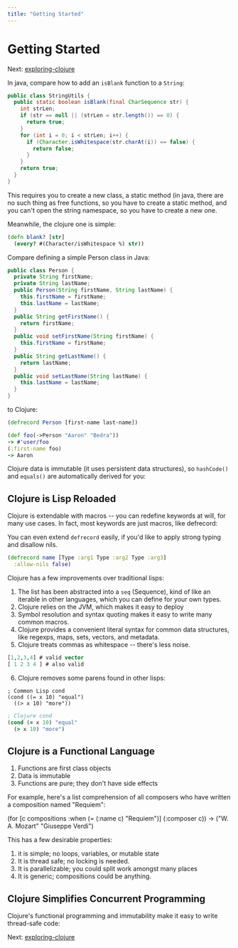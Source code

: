 ```yaml
---
title: "Getting Started"
---
```


# Getting Started

Next: [exploring-clojure](exploring-clojure.md)

In java, compare how to add an `isBlank` function to a `String`:

```java
public class StringUtils {
  public static boolean isBlank(final CharSequence str) {
    int strLen;
    if (str == null || (strLen = str.length()) == 0) {
      return true;
    }
    for (int i = 0; i < strLen; i++) {
      if (Character.isWhitespace(str.charAt(i)) == false) {
        return false;
      }
    }
    return true;
  }
}
```

This requires you to create a new class, a static method (in java, there
are no such thing as free functions, so you have to create a static
method, and you can't open the string namespace, so you have to create a
new one.

Meanwhile, the clojure one is simple:

```clj
(defn blank? [str]
  (every? #(Character/isWhitespace %) str))
```

Compare defining a simple Person class in Java:

```java
public class Person {
  private String firstName;
  private String lastName;
  public Person(String firstName, String lastName) {
    this.firstName = firstName;
    this.lastName = lastName;
  }
  public String getFirstName() {
    return firstName;
  }
  public void setFirstName(String firstName) {
    this.firstName = firstName;
  }
  public String getLastName() {
    return lastName;
  }
  public void setLastName(String lastName) {
    this.lastName = lastName;
  }
}
```

to Clojure:

```clj
(defrecord Person [first-name last-name])

(def foo(->Person "Aaron" "Bedra"))
-> #'user/foo
(:first-name foo)
-> Aaron
```

Clojure data is immutable (it uses persistent data structures), so
`hashCode()` and `equals()` are automatically derived for you:

## Clojure is Lisp Reloaded

Clojure is extendable with macros -- you can redefine keywords at will,
for many use cases. In fact, most keywords are just macros, like
defrecord:

You can even extend `defrecord` easily, if you'd like to apply strong
typing and disallow nils.

```clj
(defrecord name [Type :arg1 Type :arg2 Type :arg3]
  :allow-nils false)
```

Clojure has a few improvements over traditional lisps:

1. The list has been abstracted into a `seq` (Sequence), kind of like an
   iterable in other languages, which you can define for your own types.
2. Clojure relies on the JVM, which makes it easy to deploy
3. Symbol resolution and syntax quoting makes it easy to write many
   common macros.
4. Clojure provides a convenient literal syntax for common data
   structures, like regexps, maps, sets, vectors, and metadata.
5. Clojure treats commas as whitespace -- there's less noise.

```clj
[1,2,3,4] # valid vector
[ 1 2 3 4 ] # also valid
```

6. Clojure removes some parens found in other lisps:

```clisp
; Common Lisp cond
(cond ((= x 10) "equal")
  ((> x 10) "more"))
```

```clj
; Clojure cond
(cond (= x 10) "equal"
  (> x 10) "more")
```

## Clojure is a Functional Language

1. Functions are first class objects
2. Data is immutable
3. Functions are pure; they don't have side effects

For example, here's a list comprehension of all composers who have
written a composition named "Requiem":

(for [c compositions :when (= (:name c) "Requiem")] (:composer c))
-> ("W. A. Mozart" "Giuseppe Verdi")

This has a few desirable properties:

1. it is simple; no loops, variables, or mutable state
2. It is thread safe; no locking is needed.
3. It is parallelizable; you could split work amongst many places
4. It is generic; compositions could be anything.

## Clojure Simplifies Concurrent Programming

Clojure's functional programming and immutability make it easy to write
thread-safe code:

Next: [exploring-clojure](exploring-clojure.md)
